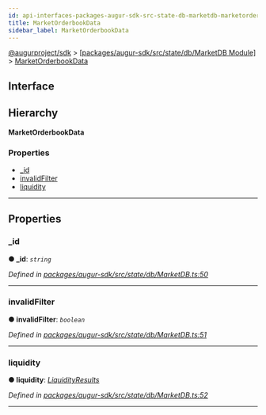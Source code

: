 ```yaml
---
id: api-interfaces-packages-augur-sdk-src-state-db-marketdb-marketorderbookdata
title: MarketOrderbookData
sidebar_label: MarketOrderbookData
---
```


[@augurproject/sdk](api-readme.md) > [[packages/augur-sdk/src/state/db/MarketDB Module]](api-modules-packages-augur-sdk-src-state-db-marketdb-module.md) > [MarketOrderbookData](api-interfaces-packages-augur-sdk-src-state-db-marketdb-marketorderbookdata.md)

## Interface

## Hierarchy

**MarketOrderbookData**

### Properties

* [_id](api-interfaces-packages-augur-sdk-src-state-db-marketdb-marketorderbookdata.md#_id)
* [invalidFilter](api-interfaces-packages-augur-sdk-src-state-db-marketdb-marketorderbookdata.md#invalidfilter)
* [liquidity](api-interfaces-packages-augur-sdk-src-state-db-marketdb-marketorderbookdata.md#liquidity)

---

## Properties

<a id="_id"></a>

###  _id

**● _id**: *`string`*

*Defined in [packages/augur-sdk/src/state/db/MarketDB.ts:50](https://github.com/AugurProject/augur/blob/0ea8996003/packages/augur-sdk/src/state/db/MarketDB.ts#L50)*

___
<a id="invalidfilter"></a>

###  invalidFilter

**● invalidFilter**: *`boolean`*

*Defined in [packages/augur-sdk/src/state/db/MarketDB.ts:51](https://github.com/AugurProject/augur/blob/0ea8996003/packages/augur-sdk/src/state/db/MarketDB.ts#L51)*

___
<a id="liquidity"></a>

###  liquidity

**● liquidity**: *[LiquidityResults](api-interfaces-packages-augur-sdk-src-state-db-marketdb-liquidityresults.md)*

*Defined in [packages/augur-sdk/src/state/db/MarketDB.ts:52](https://github.com/AugurProject/augur/blob/0ea8996003/packages/augur-sdk/src/state/db/MarketDB.ts#L52)*

___

